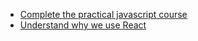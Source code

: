 * [Complete the practical javascript course](https://watchandcode.com/p/practical-javascript)
* [Understand why we use React](https://youtu.be/pTHCwUdGFkc)
